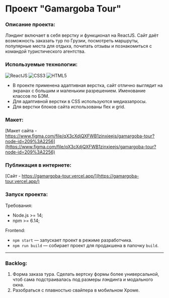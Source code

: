 # Проект "Gamargoba Tour"

### Описание проекта:

Лэндинг включает в себя верстку и функционал на ReactJS. Сайт даёт возможность заказать тур по Грузии, посмотреть маршруты, популярные места для отдыха, почитать отзывы и познакомиться с командой туристического агентства.

### Используемые технологии:

<img src="https://img.shields.io/badge/ReactJS-blue?logo=React&logoColor=white" alt="ReactJS"/> <img src="https://img.shields.io/badge/CSS3-blue?logo=css3&logoColor=white" alt="CSS3"/> <img src="https://img.shields.io/badge/HTML5-blue?logo=html5&logoColor=white" alt="HTML5"/>

- В проекте применена адаптивная верстка, сайт отлично выглядит на экранах с большим и маленьким разрешением. Именование классов по БЭМ.
- Для адаптивной верстки в CSS используются медиазапросы.
- Для верстки блоков сайта использованы flex и grid.

### Макет:

[Макет сайта - https://www.figma.com/file/qX3cXdjQXFWB1zinxieejs/gamargoba-tour?node-id=209%3A2256](https://www.figma.com/file/qX3cXdjQXFWB1zinxieejs/gamargoba-tour?node-id=209%3A2256)

### Публикация в интернете:

[Сайт - https://gamargoba-tour.vercel.app/](https://gamargoba-tour.vercel.app/)

### Запуск проекта:

Требования:

- Node.js >= 14;
- npm >= 6.14;

Frontend:

- `npm start` — запускает проект в режиме разработчика.
- `npm run build` — собирает проект для продакшена в папочку `build`.

---

### Backlog:

1. Форма заказа тура. Сделать вертску формы более универсальной, чтоб сама подстраивалась под размеры лэндинга и модального окна.
2. Разобраться с плавностью свайпера в мобильном Хроме.
